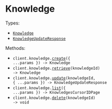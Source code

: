 # Knowledge

Types:

- <code><a href="./src/resources/knowledge.ts">Knowledge</a></code>
- <code><a href="./src/resources/knowledge.ts">KnowledgeUpdateResponse</a></code>

Methods:

- <code title="post /v1/knowledge">client.knowledge.<a href="./src/resources/knowledge.ts">create</a>({ ...params }) -> Knowledge</code>
- <code title="get /v1/knowledge/{knowledge_id}">client.knowledge.<a href="./src/resources/knowledge.ts">retrieve</a>(knowledgeId) -> Knowledge</code>
- <code title="patch /v1/knowledge/{knowledge_id}">client.knowledge.<a href="./src/resources/knowledge.ts">update</a>(knowledgeId, { ...params }) -> KnowledgeUpdateResponse</code>
- <code title="get /v1/knowledge">client.knowledge.<a href="./src/resources/knowledge.ts">list</a>({ ...params }) -> KnowledgesCursorIDPage</code>
- <code title="delete /v1/knowledge/{knowledge_id}">client.knowledge.<a href="./src/resources/knowledge.ts">delete</a>(knowledgeId) -> void</code>
